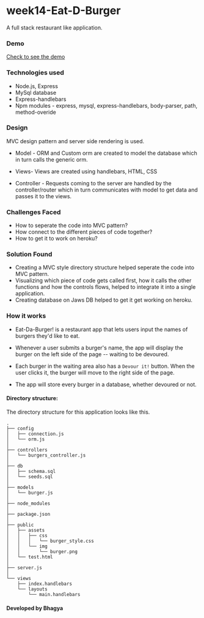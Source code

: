 # week14-Eat-D-Burger
A full stack restaurant like application.

### Demo
[Check to see the demo](https://guarded-reef-93870.herokuapp.com/)

### Technologies used
* Node.js, Express
* MySql database
* Express-handlebars
* Npm modules - express, mysql, express-handlebars, body-parser, path, method-overide

### Design
MVC design pattern and server side rendering is used. 

* Model - ORM and Custom orm are created to model the database which in turn calls the generic orm.

* Views- Views are created using handlebars, HTML, CSS

* Controller - Requests coming to the server are handled by the controller/router which in turn communicates with model to get data and passes it to the views. 

### Challenges Faced

* How to seperate the code into MVC pattern?
* How connect to the different pieces of code together?
* How to get it to work on heroku?

### Solution Found

* Creating a MVC style directory structure helped seperate the code into MVC pattern.
* Visualizing which piece of code gets called first, how it calls the other functions and how the controls flows, helped to integrate it into a single application.
* Creating database on Jaws DB helped to get it get working on heroku.

### How it works

* Eat-Da-Burger! is a restaurant app that lets users input the names of burgers they'd like to eat.

* Whenever a user submits a burger's name, the app will display the burger on the left side of the page -- waiting to be devoured.

* Each burger in the waiting area also has a `Devour it!` button. When the user clicks it, the burger will move to the right side of the page.

* The app will store every burger in a database, whether devoured or not.

#### Directory structure:
The directory structure for this application looks like this.
```
.
├── config
│   ├── connection.js
│   └── orm.js
│ 
├── controllers
│   └── burgers_controller.js
│
├── db
│   ├── schema.sql
│   └── seeds.sql
│
├── models
│   └── burger.js
│ 
├── node_modules
│ 
├── package.json
│
├── public
│   ├── assets
│   │   ├── css
│   │   │   └── burger_style.css
│   │   └── img
│   │       └── burger.png
│   └── test.html
│
├── server.js
│
└── views
    ├── index.handlebars
    └── layouts
        └── main.handlebars
```



#### Developed by Bhagya